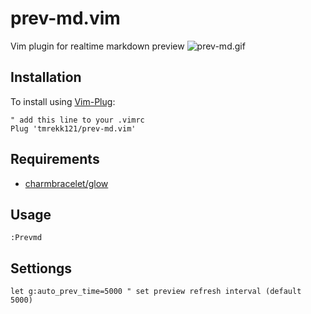 # prev-md.vim

Vim plugin for realtime markdown preview
![prev-md.gif](https://github.com/tmrekk121/prev-md.vim/tree/main/doc/screenshot.gif)

## Installation

To install using [Vim-Plug](https://github.com/junegunn/vim-plug):

```
" add this line to your .vimrc
Plug 'tmrekk121/prev-md.vim'
```

## Requirements

- [charmbracelet/glow](https://github.com/charmbracelet/glow)

## Usage

```
:Prevmd
```

## Settiongs

```
let g:auto_prev_time=5000 " set preview refresh interval (default 5000)
```
